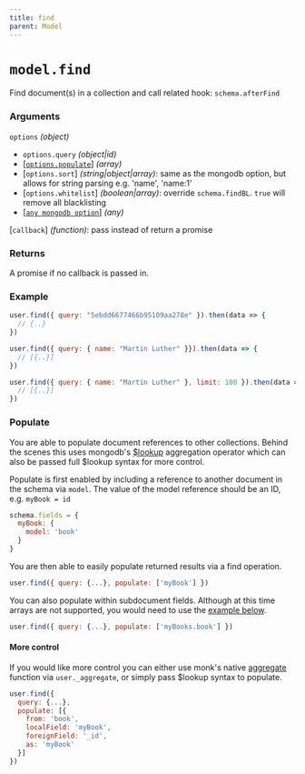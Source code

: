 ```yaml
---
title: find
parent: Model
---
```


# `model.find`

Find document(s) in a collection and call related hook: `schema.afterFind`

### Arguments

`options` *(object)*

- `options.query` *(object\|id)*
- [[`options.populate`](#populate)] *(array)*
- [`options.sort`] *(string\|object\|array)*: same as the mongodb option, but  allows for string parsing e.g. 'name', 'name:1'
- [`options.whitelist`] *(boolean\|array)*: override `schema.findBL`. `true` will remove all blacklisting
- [[`any mongodb option`](http://mongodb.github.io/node-mongodb-native/3.2/api/Collection.html#find)] *(any)*

[`callback`] *(function)*: pass instead of return a promise

### Returns

A promise if no callback is passed in.

### Example

```js
user.find({ query: "5ebdd6677466b95109aa278e" }).then(data => {
  // {..}
})

user.find({ query: { name: "Martin Luther" }}).then(data => {
  // [{..}]
})

user.find({ query: { name: "Martin Luther" }, limit: 100 }).then(data => {
  // [{..}]
})
```

### Populate

You are able to populate document references to other collections. Behind the scenes
this uses mongodb's [$lookup](https://docs.mongodb.com/manual/reference/operator/aggregation/lookup/) aggregation operator which can also be passed full $lookup syntax for more control.

Populate is first enabled by including a reference to another document in the schema via `model`.
The value of the model reference should be an ID, e.g. `myBook = id`

```js
schema.fields = {
  myBook: {
    model: 'book'
  }
}
```

You are then able to easily populate returned results via a find operation.

```js
user.find({ query: {...}, populate: ['myBook'] })
```

You can also populate within subdocument fields. Although at this time arrays are not supported,
you would need to use the [example below](#more-control).
```js
user.find({ query: {...}, populate: ['myBooks.book'] })
```

#### More control

If you would like more control you can either use monk's native
[aggregate](https://automattic.github.io/monk/docs/collection/aggregate.html) function via
`user._aggregate`, or simply pass $lookup syntax to populate.

```js
user.find({
  query: {...},
  populate: [{
    from: 'book',
    localField: 'myBook',
    foreignField: '_id',
    as: 'myBook'
  }]
})
```
